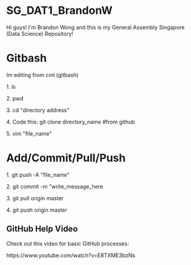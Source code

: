 # SG_DAT1_BrandonW

Hi guys! I'm Brandon Wong and this is my General Assembly Singapore (Data Science) Repository!


<h1>Gitbash</h1>

<p>Im editing from cml (gitbash)</p>

<p>1. ls </p>

<p>2. pwd</p>

<p>3. cd "directory address"</p>

<p>4. Code this: git clone directory_name #from github</p>

<p>5. vim "file_name"</p>


<h1>Add/Commit/Pull/Push</h1>

<p>1. git push -A "file_name"</p>

<p>2. git commit -m "write_message_here</p>

<p>3. git pull origin master</p>

<p>4. git push origin master</p>


<h2>GitHub Help Video</h2>

<p>Check out this video for basic GitHub processes:</p>

<p>https://www.youtube.com/watch?v=E8TXME3bzNs</p>